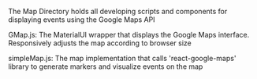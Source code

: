 The Map Directory holds all developing scripts and components for displaying events using the Google Maps API

GMap.js: The MaterialUI wrapper that displays the Google Maps interface. Responsively adjusts the map according to browser size

simpleMap.js: The map implementation that calls 'react-google-maps' library to generate markers and visualize events on the map